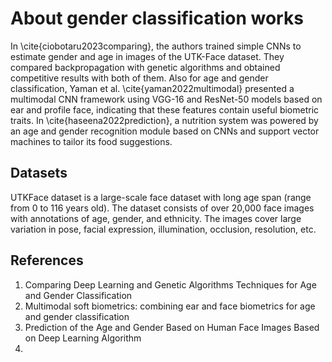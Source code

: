 # About gender classification works

In \cite{ciobotaru2023comparing}, the authors trained simple CNNs to estimate gender and age in images of the UTK-Face dataset. They compared backpropagation with genetic algorithms and obtained competitive results with both of them. Also for age and gender classification, Yaman et al. \cite{yaman2022multimodal} presented a multimodal CNN framework using VGG-16 and ResNet-50 models based on ear and profile face, indicating that these features contain useful biometric traits. In \cite{haseena2022prediction}, a nutrition system was powered by an age and gender recognition module based on CNNs and support vector machines to tailor its food suggestions.

## Datasets

UTKFace dataset is a large-scale face dataset with long age span (range from 0 to 116 years old). The dataset consists of over 20,000 face images with annotations of age, gender, and ethnicity. The images cover large variation in pose, facial expression, illumination, occlusion, resolution, etc.


## References

1. Comparing Deep Learning and Genetic Algorithms Techniques for Age and Gender Classification
2. Multimodal soft biometrics: combining ear and face biometrics for age and gender classification
3. Prediction of the Age and Gender Based on Human Face Images Based on Deep Learning Algorithm
4. 